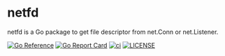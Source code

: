 # netfd

netfd is a Go package to get file descriptor from net.Conn or net.Listener.

[![Go Reference](https://pkg.go.dev/badge/github.com/higebu/netfd.svg)](https://pkg.go.dev/github.com/higebu/netfd)
[![Go Report Card](https://goreportcard.com/badge/github.com/higebu/netfd)](https://goreportcard.com/report/github.com/higebu/netfd)
[![ci](https://github.com/higebu/netfd/actions/workflows/test.yml/badge.svg)](https://github.com/higebu/netfd/actions/workflows/test.yml)
[![LICENSE](https://img.shields.io/github/license/higebu/netfd.svg?style=flat-square)](https://github.com/higebu/netfd/blob/master/LICENSE)
